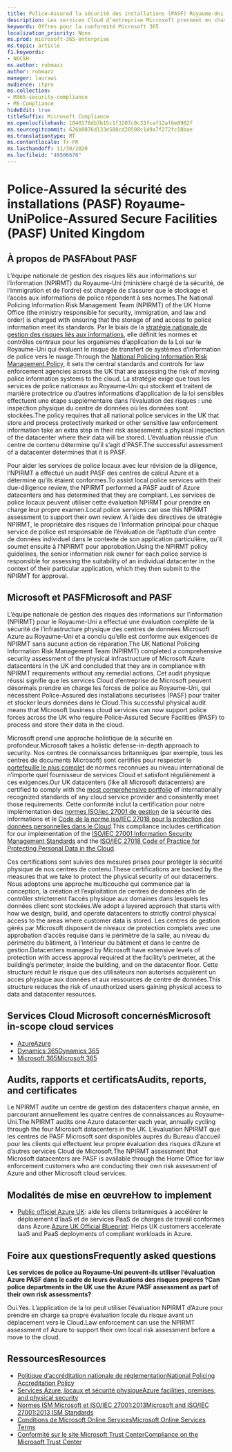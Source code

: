 ```yaml
---
title: Police-Assured la sécurité des installations (PASF) Royaume-Uni
description: Les services Cloud d’entreprise Microsoft prennent en charge l’application de la loi britannique qui nécessite Police-Assured des installations sécurisées pour traiter et stocker leurs données dans le Cloud.
keywords: Offres pour la conformité Microsoft 365
localization_priority: None
ms.prod: microsoft-365-enterprise
ms.topic: article
f1.keywords:
- NOCSH
ms.author: robmazz
author: robmazz
manager: laurawi
audience: itpro
ms.collection:
- M365-security-compliance
- MS-Compliance
hideEdit: true
titleSuffix: Microsoft Compliance
ms.openlocfilehash: 1840178db7b15c1f3207c0c33fcaf12af6e8902f
ms.sourcegitcommit: 626b0076d133e588cd28598c149a7f272fc18bae
ms.translationtype: MT
ms.contentlocale: fr-FR
ms.lasthandoff: 11/30/2020
ms.locfileid: "49506676"
---
```

# <a name="police-assured-secure-facilities-pasf-united-kingdom"></a><span data-ttu-id="0799c-104">Police-Assured la sécurité des installations (PASF) Royaume-Uni</span><span class="sxs-lookup"><span data-stu-id="0799c-104">Police-Assured Secure Facilities (PASF) United Kingdom</span></span>

## <a name="about-pasf"></a><span data-ttu-id="0799c-105">À propos de PASF</span><span class="sxs-lookup"><span data-stu-id="0799c-105">About PASF</span></span>

<span data-ttu-id="0799c-106">L’équipe nationale de gestion des risques liés aux informations sur l’information (NPIRMT) du Royaume-Uni (ministère chargé de la sécurité, de l’immigration et de l’ordre) est chargée de s’assurer que le stockage et l’accès aux informations de police répondent à ses normes.</span><span class="sxs-lookup"><span data-stu-id="0799c-106">The National Policing Information Risk Management Team (NPIRMT) of the UK Home Office (the ministry responsible for security, immigration, and law and order) is charged with ensuring that the storage of and access to police information meet its standards.</span></span> <span data-ttu-id="0799c-107">Par le biais de la [stratégie nationale de gestion des risques liés aux informations](http://library.college.police.uk/docs/APP-National-Policing-Information-Risk-Management-Policy.pdf), elle définit les normes et contrôles centraux pour les organismes d’application de la Loi sur le Royaume-Uni qui évaluent le risque de transfert de systèmes d’information de police vers le nuage.</span><span class="sxs-lookup"><span data-stu-id="0799c-107">Through the [National Policing Information Risk Management Policy](http://library.college.police.uk/docs/APP-National-Policing-Information-Risk-Management-Policy.pdf), it sets the central standards and controls for law enforcement agencies across the UK that are assessing the risk of moving police information systems to the cloud.</span></span> <span data-ttu-id="0799c-108">La stratégie exige que tous les services de police nationaux au Royaume-Uni qui stockent et traitent de manière protectrice ou d’autres informations d’application de la loi sensibles effectuent une étape supplémentaire dans l’évaluation des risques : une inspection physique du centre de données où les données sont stockées.</span><span class="sxs-lookup"><span data-stu-id="0799c-108">The policy requires that all national police services in the UK that store and process protectively marked or other sensitive law enforcement information take an extra step in their risk assessment: a physical inspection of the datacenter where their data will be stored.</span></span> <span data-ttu-id="0799c-109">L’évaluation réussie d’un centre de contenu détermine qu’il s’agit d’PASF.</span><span class="sxs-lookup"><span data-stu-id="0799c-109">The successful assessment of a datacenter determines that it is PASF.</span></span>

<span data-ttu-id="0799c-110">Pour aider les services de police locaux avec leur révision de la diligence, l’NPIRMT a effectué un audit PASF des centres de calcul Azure et a déterminé qu’ils étaient conformes.</span><span class="sxs-lookup"><span data-stu-id="0799c-110">To assist local police services with their due-diligence review, the NPIRMT performed a PASF audit of Azure datacenters and has determined that they are compliant.</span></span> <span data-ttu-id="0799c-111">Les services de police locaux peuvent utiliser cette évaluation NPIRMT pour prendre en charge leur propre examen.</span><span class="sxs-lookup"><span data-stu-id="0799c-111">Local police services can use this NPIRMT assessment to support their own review.</span></span> <span data-ttu-id="0799c-112">À l’aide des directives de stratégie NPIRMT, le propriétaire des risques de l’information principal pour chaque service de police est responsable de l’évaluation de l’aptitude d’un centre de données individuel dans le contexte de son application particulière, qu’il soumet ensuite à l’NPIRMT pour approbation.</span><span class="sxs-lookup"><span data-stu-id="0799c-112">Using the NPIRMT policy guidelines, the senior information risk owner for each police service is responsible for assessing the suitability of an individual datacenter in the context of their particular application, which they then submit to the NPIRMT for approval.</span></span>

## <a name="microsoft-and-pasf"></a><span data-ttu-id="0799c-113">Microsoft et PASF</span><span class="sxs-lookup"><span data-stu-id="0799c-113">Microsoft and PASF</span></span>

<span data-ttu-id="0799c-114">L’équipe nationale de gestion des risques des informations sur l’information (NPIRMT) pour le Royaume-Uni a effectué une évaluation complète de la sécurité de l’infrastructure physique des centres de données Microsoft Azure au Royaume-Uni et a conclu qu’elle est conforme aux exigences de NPIRMT sans aucune action de réparation.</span><span class="sxs-lookup"><span data-stu-id="0799c-114">The UK National Policing Information Risk Management Team (NPIRMT) completed a comprehensive security assessment of the physical infrastructure of Microsoft Azure datacenters in the UK and concluded that they are in compliance with NPIRMT requirements without any remedial actions.</span></span> <span data-ttu-id="0799c-115">Cet audit physique réussi signifie que les services Cloud d’entreprise de Microsoft peuvent désormais prendre en charge les forces de police au Royaume-Uni, qui nécessitent Police-Assured des installations sécurisées (PASF) pour traiter et stocker leurs données dans le Cloud.</span><span class="sxs-lookup"><span data-stu-id="0799c-115">This successful physical audit means that Microsoft business cloud services can now support police forces across the UK who require Police-Assured Secure Facilities (PASF) to process and store their data in the cloud.</span></span>

<span data-ttu-id="0799c-116">Microsoft prend une approche holistique de la sécurité en profondeur.</span><span class="sxs-lookup"><span data-stu-id="0799c-116">Microsoft takes a holistic defense-in-depth approach to security.</span></span> <span data-ttu-id="0799c-117">Nos centres de connaissances britanniques (par exemple, tous les centres de documents Microsoft) sont certifiés pour respecter le [portefeuille le plus complet](https://azure.microsoft.com/overview/trusted-cloud/) de normes reconnues au niveau international de n’importe quel fournisseur de services Cloud et satisfont régulièrement à ces exigences.</span><span class="sxs-lookup"><span data-stu-id="0799c-117">Our UK datacenters (like all Microsoft datacenters) are certified to comply with the [most comprehensive portfolio](https://azure.microsoft.com/overview/trusted-cloud/) of internationally recognized standards of any cloud service provider and consistently meet those requirements.</span></span> <span data-ttu-id="0799c-118">Cette conformité inclut la certification pour notre implémentation des [normes ISO/iec 27001 de gestion](offering-iso-27001.md) de la sécurité des informations et le [Code de la norme iso/IEC 27018 pour la protection des données personnelles dans le Cloud](offering-iso-27018.md).</span><span class="sxs-lookup"><span data-stu-id="0799c-118">This compliance includes certification for our implementation of the [ISO/IEC 27001 Information Security Management Standards](offering-iso-27001.md) and the [ISO/IEC 27018 Code of Practice for Protecting Personal Data in the Cloud](offering-iso-27018.md).</span></span>

<span data-ttu-id="0799c-119">Ces certifications sont suivies des mesures prises pour protéger la sécurité physique de nos centres de contenu.</span><span class="sxs-lookup"><span data-stu-id="0799c-119">These certifications are backed by the measures that we take to protect the physical security of our datacenters.</span></span> <span data-ttu-id="0799c-120">Nous adoptons une approche multicouche qui commence par la conception, la création et l’exploitation de centres de données afin de contrôler strictement l’accès physique aux domaines dans lesquels les données client sont stockées.</span><span class="sxs-lookup"><span data-stu-id="0799c-120">We adopt a layered approach that starts with how we design, build, and operate datacenters to strictly control physical access to the areas where customer data is stored.</span></span> <span data-ttu-id="0799c-121">Les centres de gestion gérés par Microsoft disposent de niveaux de protection complets avec une approbation d’accès requise dans le périmètre de la salle, au niveau du périmètre du bâtiment, à l’intérieur du bâtiment et dans le centre de gestion.</span><span class="sxs-lookup"><span data-stu-id="0799c-121">Datacenters managed by Microsoft have extensive levels of protection with access approval required at the facility’s perimeter, at the building’s perimeter, inside the building, and on the datacenter floor.</span></span> <span data-ttu-id="0799c-122">Cette structure réduit le risque que des utilisateurs non autorisés acquièrent un accès physique aux données et aux ressources de centre de données.</span><span class="sxs-lookup"><span data-stu-id="0799c-122">This structure reduces the risk of unauthorized users gaining physical access to data and datacenter resources.</span></span>

## <a name="microsoft-in-scope-cloud-services"></a><span data-ttu-id="0799c-123">Services Cloud Microsoft concernés</span><span class="sxs-lookup"><span data-stu-id="0799c-123">Microsoft in-scope cloud services</span></span>

- [<span data-ttu-id="0799c-124">Azure</span><span class="sxs-lookup"><span data-stu-id="0799c-124">Azure</span></span>](https://gallery.technet.microsoft.com/Overview-of-Azure-c1be3942)
- [<span data-ttu-id="0799c-125">Dynamics 365</span><span class="sxs-lookup"><span data-stu-id="0799c-125">Dynamics 365</span></span>](https://download.microsoft.com/download/E/1/9/E1977163-7A86-4812-AC18-C03ADC958AAF/Microsoft_Dynamics_365_Cloud_Service_Compliance_Datasheet.pdf)
- [<span data-ttu-id="0799c-126">Microsoft 365</span><span class="sxs-lookup"><span data-stu-id="0799c-126">Microsoft 365</span></span>](https://servicetrust.microsoft.com/ViewPage/TrustDocuments?command=Download&downloadType=Document&downloadId=9f756cce-b15d-45a9-94d7-6a583dee4401&docTab=6d000410-c9e9-11e7-9a91-892aae8839ad_Compliance_Guides)

## <a name="audits-reports-and-certificates"></a><span data-ttu-id="0799c-127">Audits, rapports et certificats</span><span class="sxs-lookup"><span data-stu-id="0799c-127">Audits, reports, and certificates</span></span>

<span data-ttu-id="0799c-128">Le NPIRMT audite un centre de gestion des datacenters chaque année, en parcourant annuellement les quatre centres de connaissances au Royaume-Uni.</span><span class="sxs-lookup"><span data-stu-id="0799c-128">The NPIRMT audits one Azure datacenter each year, annually cycling through the four Microsoft datacenters in the UK.</span></span> <span data-ttu-id="0799c-129">L’évaluation NPIRMT que les centres de PASF Microsoft sont disponibles auprès du Bureau d’accueil pour les clients qui effectuent leur propre évaluation des risques d’Azure et d’autres services Cloud de Microsoft.</span><span class="sxs-lookup"><span data-stu-id="0799c-129">The NPIRMT assessment that Microsoft datacenters are PASF is available through the Home Office for law enforcement customers who are conducting their own risk assessment of Azure and other Microsoft cloud services.</span></span>

## <a name="how-to-implement"></a><span data-ttu-id="0799c-130">Modalités de mise en œuvre</span><span class="sxs-lookup"><span data-stu-id="0799c-130">How to implement</span></span>

- <span data-ttu-id="0799c-131">[Public officiel Azure UK](https://servicetrust.microsoft.com/ViewPage/UKBlueprints): aide les clients britanniques à accélérer le déploiement d’IaaS et de services PaaS de charges de travail conformes dans Azure.</span><span class="sxs-lookup"><span data-stu-id="0799c-131">[Azure UK Official Blueprint](https://servicetrust.microsoft.com/ViewPage/UKBlueprints): Helps UK customers accelerate IaaS and PaaS deployments of compliant workloads in Azure.</span></span>

## <a name="frequently-asked-questions"></a><span data-ttu-id="0799c-132">Foire aux questions</span><span class="sxs-lookup"><span data-stu-id="0799c-132">Frequently asked questions</span></span>

<span data-ttu-id="0799c-133">**Les services de police au Royaume-Uni peuvent-ils utiliser l’évaluation Azure PASF dans le cadre de leurs évaluations des risques propres ?**</span><span class="sxs-lookup"><span data-stu-id="0799c-133">**Can police departments in the UK use the Azure PASF assessment as part of their own risk assessments?**</span></span>

<span data-ttu-id="0799c-134">Oui.</span><span class="sxs-lookup"><span data-stu-id="0799c-134">Yes.</span></span> <span data-ttu-id="0799c-135">L’application de la loi peut utiliser l’évaluation NPIRMT d’Azure pour prendre en charge sa propre évaluation locale du risque avant un déplacement vers le Cloud.</span><span class="sxs-lookup"><span data-stu-id="0799c-135">Law enforcement can use the NPIRMT assessment of Azure to support their own local risk assessment before a move to the cloud.</span></span>

## <a name="resources"></a><span data-ttu-id="0799c-136">Ressources</span><span class="sxs-lookup"><span data-stu-id="0799c-136">Resources</span></span>

- [<span data-ttu-id="0799c-137">Politique d’accréditation nationale de réglementation</span><span class="sxs-lookup"><span data-stu-id="0799c-137">National Policing Accreditation Policy</span></span>](http://library.college.police.uk/docs/APP-National-Policing-Accreditation-Policy-2013.pdf)
- [<span data-ttu-id="0799c-138">Services Azure, locaux et sécurité physique</span><span class="sxs-lookup"><span data-stu-id="0799c-138">Azure facilities, premises, and physical security</span></span>](https://azure.microsoft.com/blog/azure-layered-approach-to-physical-security/)
- [<span data-ttu-id="0799c-139">Normes ISM Microsoft et ISO/IEC 27001:2013</span><span class="sxs-lookup"><span data-stu-id="0799c-139">Microsoft and ISO/IEC 27001:2013 ISM Standards</span></span>](offering-iso-27001.md)
- [<span data-ttu-id="0799c-140">Conditions de Microsoft Online Services</span><span class="sxs-lookup"><span data-stu-id="0799c-140">Microsoft Online Services Terms</span></span>](https://www.microsoftvolumelicensing.com/DocumentSearch.aspx?Mode=3&DocumentTypeId=31)
- [<span data-ttu-id="0799c-141">Conformité sur le site Microsoft Trust Center</span><span class="sxs-lookup"><span data-stu-id="0799c-141">Compliance on the Microsoft Trust Center</span></span>](https://www.microsoft.com/trust-center/compliance/compliance-overview)
